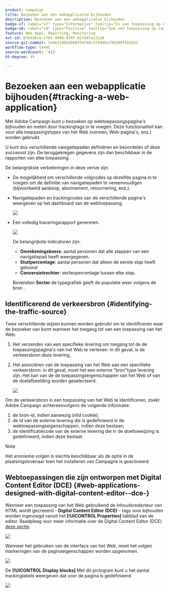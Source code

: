 ```yaml
---
product: campaign
title: Bezoeken aan een webapplicatie bijhouden
description: Bezoeken aan een webapplicatie bijhouden
badge-v7: label="v7" type="Informative" tooltip="Is van toepassing op Campaign Classic v7"
badge-v8: label="v8" type="Positive" tooltip="Ook van toepassing op campagne v8"
feature: Web Apps, Reporting, Monitoring
exl-id: 07bd36ce-c701-4998-974f-81fd4fac22a0
source-git-commit: 3a9b21d626b60754789c3f594ba798309f62a553
workflow-type: tm+mt
source-wordcount: '413'
ht-degree: 4%

---
```


# Bezoeken aan een webapplicatie bijhouden{#tracking-a-web-application}



Met Adobe Campaign kunt u bezoeken op webtoepassingspagina&#39;s bijhouden en meten door trackingtags in te voegen. Deze functionaliteit kan voor alle toepassingstypes van het Web (vormen, Web-pagina&#39;s, enz.) worden gebruikt.

U kunt dus verschillende navigatiepaden definiëren en beoordelen of deze succesvol zijn. De teruggekregen gegevens zijn dan beschikbaar in de rapporten van elke toepassing.

De belangrijkste verbeteringen in deze versie zijn:

* De mogelijkheid om verschillende volgcodes op dezelfde pagina in te voegen om de definitie van navigatiepaden te vereenvoudigen (bijvoorbeeld aankoop, abonnement, retournering, enz.).
* Navigatiepaden en trackingcodes van de verschillende pagina&#39;s weergeven op het dashboard van de webtoepassing.

  ![](assets/trackers_1.png)

* Een volledig traceringsrapport genereren.

  ![](assets/trackers_5.png)

  De belangrijkste indicatoren zijn:

   * **Omrekeningskoers**: aantal personen dat alle stappen van een navigatiepad heeft weergegeven.
   * **Stuitpercentage**: aantal personen dat alleen de eerste stap heeft getoond
   * **Conversietrechter**: verliespercentage tussen elke stap.

  Bovendien **Sector** de typegrafiek geeft de populatie weer volgens de bron .

## Identificerend de verkeersbron {#identifying-the-traffic-source}

Twee verschillende wijzen kunnen worden gebruikt om te identificeren waar de bezoeker van komt wanneer het toegang tot van een toepassing van het Web:

1. Het verzenden van een specifieke levering om toegang tot de de toepassingspagina&#39;s van het Web te verlenen: in dit geval, is de verkeersbron deze levering,
1. Het associëren van de toepassing van het Web aan een specifieke verkeersbron: in dit geval, moet het een externe &quot;bron&quot;type levering zijn. Het kan van de de toepassingseigenschappen van het Web of van de doelafbeelding worden geselecteerd.

   ![](assets/trackers_6.png)

Om de verkeersbron in een toepassing van het Web te identificeren, zoekt Adobe Campaign achtereenvolgens de volgende informatie:

1. de bron-id, indien aanwezig (nlId cookie);
1. de id van de externe levering die is gedefinieerd in de webtoepassingseigenschappen, indien deze bestaan;
1. de identificatiecode van de externe levering die in de doeltoewijzing is gedefinieerd, indien deze bestaat.

>[!NOTE]
>
>Het anonieme volgen is slechts beschikbaar als de optie in de plaatsingstovenaar toen het installeren van Campagne is geactiveerd.

## Webtoepassingen die zijn ontworpen met Digital Content Editor (DCE) {#web-applications-designed-with-digital-content-editor--dce-}

Wanneer een toepassing van het Web gebruikend de inhoudsredacteur van HTML wordt gecreeerd - **Digital Content Editor (DCE)** - tags voor bijhouden worden ingevoegd vanuit het **[!UICONTROL Properties]** tabblad van de editor. Raadpleeg voor meer informatie over de Digital Content Editor (DCE) [deze sectie](about-campaign-html-editor.md).

![](assets/trackers_2.png)

Wanneer het gebruiken van de interface van het Web, moet het volgen markeringen van de paginaeigenschappen worden opgenomen.

![](assets/trackers_3.png)

De **[!UICONTROL Display blocks]** Met dit pictogram kunt u het aantal trackinglabels weergeven dat voor de pagina is gedefinieerd.

![](assets/trackers_4.png)
